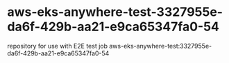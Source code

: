 # aws-eks-anywhere-test-3327955e-da6f-429b-aa21-e9ca65347fa0-54
repository for use with E2E test job aws-eks-anywhere-test:3327955e-da6f-429b-aa21-e9ca65347fa0-54
